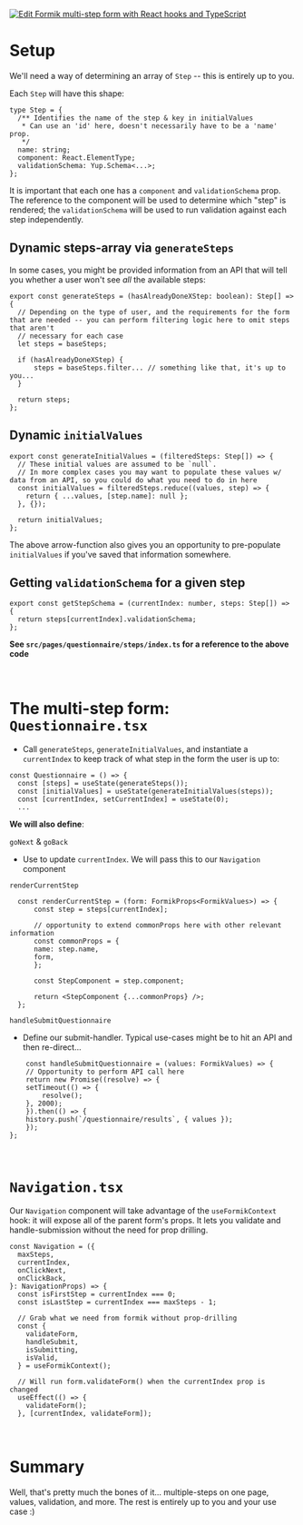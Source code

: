 [![Edit Formik multi-step form with React hooks and TypeScript](https://codesandbox.io/static/img/play-codesandbox.svg)](https://codesandbox.io/s/twilight-sun-8srg8?fontsize=14&hidenavigation=1&theme=dark)

# Setup

We'll need a way of determining an array of `Step` -- this is entirely up to you.

Each `Step` will have this shape:

```tsx
type Step = {
  /** Identifies the name of the step & key in initialValues
   * Can use an 'id' here, doesn't necessarily have to be a 'name' prop.
   */
  name: string;
  component: React.ElementType;
  validationSchema: Yup.Schema<...>;
};
```

It is important that each one has a `component` and `validationSchema` prop.
The reference to the component will be used to determine which "step" is rendered; the `validationSchema` will be used to run validation against each step independently.

## Dynamic steps-array via `generateSteps`

In some cases, you might be provided information from an API that will tell you whether a user won't see *all* the available steps:

```tsx
export const generateSteps = (hasAlreadyDoneXStep: boolean): Step[] => {
  // Depending on the type of user, and the requirements for the form that are needed -- you can perform filtering logic here to omit steps that aren't
  // necessary for each case
  let steps = baseSteps;

  if (hasAlreadyDoneXStep) {
      steps = baseSteps.filter... // something like that, it's up to you...
  }
    
  return steps;
};
```

## Dynamic `initialValues`

```tsx
export const generateInitialValues = (filteredSteps: Step[]) => {
  // These initial values are assumed to be `null`.
  // In more complex cases you may want to populate these values w/ data from an API, so you could do what you need to do in here
  const initialValues = filteredSteps.reduce((values, step) => {
    return { ...values, [step.name]: null };
  }, {});

  return initialValues;
};
```

The above arrow-function also gives you an opportunity to pre-populate `initialValues` if you've saved that information somewhere.

## Getting `validationSchema` for a given step

```tsx
export const getStepSchema = (currentIndex: number, steps: Step[]) => {
  return steps[currentIndex].validationSchema;
};
```

**See `src/pages/questionnaire/steps/index.ts` for a reference to the above code**

<br />

# The multi-step form: `Questionnaire.tsx`

* Call `generateSteps`, `generateInitialValues`, and instantiate a `currentIndex` to keep track of what step in the form the user is up to:

```tsx
const Questionnaire = () => {
  const [steps] = useState(generateSteps());
  const [initialValues] = useState(generateInitialValues(steps));
  const [currentIndex, setCurrentIndex] = useState(0);
  ...
```

**We will also define**:

`goNext` & `goBack` 
  * Use to update `currentIndex`. We will pass this to our `Navigation` component

`renderCurrentStep`
  ```tsx
    const renderCurrentStep = (form: FormikProps<FormikValues>) => {
        const step = steps[currentIndex];

        // opportunity to extend commonProps here with other relevant information
        const commonProps = {
        name: step.name,
        form,
        };

        const StepComponent = step.component;

        return <StepComponent {...commonProps} />;
    };
  ```

`handleSubmitQuestionnaire`
  * Define our submit-handler. Typical use-cases might be to hit an API and then re-direct...

```tsx
    const handleSubmitQuestionnaire = (values: FormikValues) => {
    // Opportunity to perform API call here
    return new Promise((resolve) => {
    setTimeout(() => {
        resolve();
    }, 2000);
    }).then(() => {
    history.push(`/questionnaire/results`, { values });
    });
};
```

<br />

# `Navigation.tsx`

Our `Navigation` component will take advantage of the `useFormikContext` hook: it will expose all of the parent form's props.
It lets you validate and handle-submission without the need for prop drilling.

```tsx
const Navigation = ({
  maxSteps,
  currentIndex,
  onClickNext,
  onClickBack,
}: NavigationProps) => {
  const isFirstStep = currentIndex === 0;
  const isLastStep = currentIndex === maxSteps - 1;

  // Grab what we need from formik without prop-drilling
  const {
    validateForm,
    handleSubmit,
    isSubmitting,
    isValid,
  } = useFormikContext();

  // Will run form.validateForm() when the currentIndex prop is changed
  useEffect(() => {
    validateForm();
  }, [currentIndex, validateForm]);
```

<br />

# Summary

Well, that's pretty much the bones of it... multiple-steps on one page, values, validation, and more. The rest is entirely up to you and your use case :)




